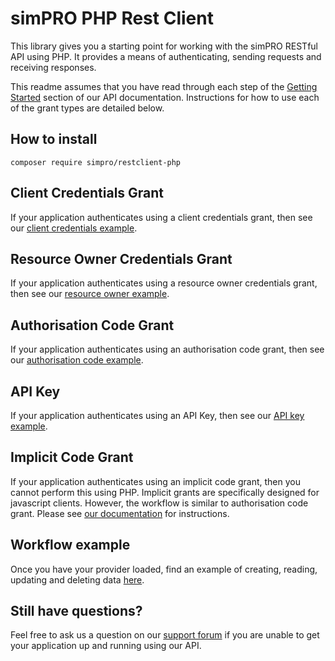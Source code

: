 # simPRO PHP Rest Client

This library gives you a starting point for working with the simPRO RESTful API using PHP. It provides a means of authenticating, sending requests and receiving responses.

This readme assumes that you have read through each step of the [Getting Started](http://developer.simprogroup.com/apidoc/?page=57be307ee1bd93b729fdc4c13f15e201) section of our API documentation.
Instructions for how to use each of the grant types are detailed below.

## How to install
```
composer require simpro/restclient-php
```

## Client Credentials Grant
If your application authenticates using a client credentials grant, then see our [client credentials example](examples/ClientCredentials.php).

## Resource Owner Credentials Grant
If your application authenticates using a resource owner credentials grant, then see our [resource owner example](examples/ResourceOwner.php).

## Authorisation Code Grant
If your application authenticates using an authorisation code grant, then see our [authorisation code example](examples/AuthorisationCode.php).

## API Key
If your application authenticates using an API Key, then see our [API key example](examples/APIKey.php).

## Implicit Code Grant
If your application authenticates using an implicit code grant, then you cannot perform this using PHP.
Implicit grants are specifically designed for javascript clients. However, the workflow is similar to authorisation code grant.
Please see [our documentation](http://developer.simprogroup.com/apidoc/?page=3366d2ea7906f693b27d57ed9cca3acb#tag/Implicit-grant-workflow) for instructions.

## Workflow example
Once you have your provider loaded, find an example of creating, reading, updating and deleting data [here](examples/CustomerWorkflow.php).

## Still have questions?
Feel free to ask us a question on our [support forum](http://apiforum.simprogroup.com/) if you are unable to get your application up and running using our API.
